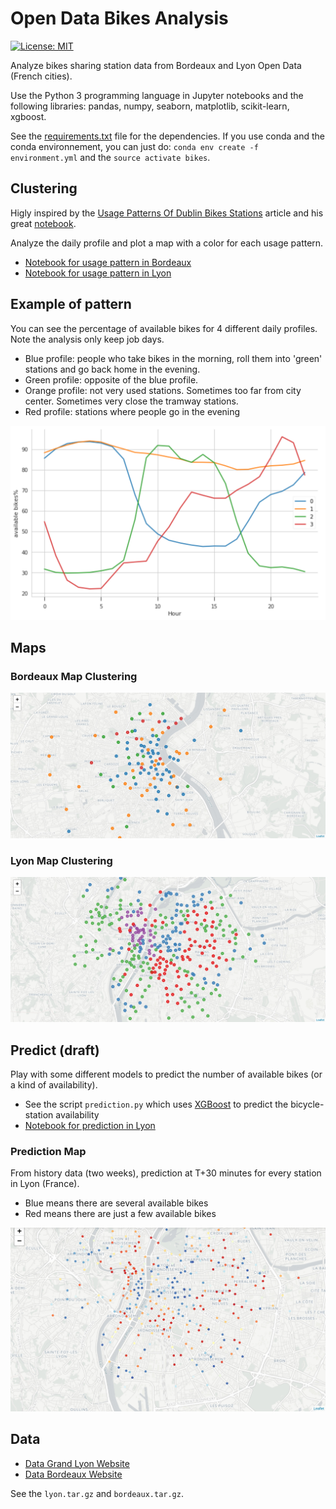 # Open Data Bikes Analysis

[![License: MIT](https://img.shields.io/badge/License-MIT-yellow.svg)](https://opensource.org/licenses/MIT)

Analyze bikes sharing station data from Bordeaux and Lyon Open Data (French
cities).

Use the Python 3 programming language in Jupyter notebooks and the following
libraries: pandas, numpy, seaborn, matplotlib, scikit-learn, xgboost.

See the [requirements.txt](./requirements.txt) file for the dependencies. If you
use conda and the conda environnement, you can just do: `conda env create -f
environment.yml` and the `source activate bikes`.

## Clustering

Higly inspired by the
[Usage Patterns Of Dublin Bikes Stations](https://medium.com/towards-data-science/usage-patterns-of-dublin-bikes-stations-484bdd9c5b9e)
article and his great [notebook](https://github.com/jameslawlor/dublin-bikes-timeseries-analysis/blob/master/dublin-bikes-time-series-clustering-and-mapping.ipynb).

Analyze the daily profile and plot a map with a color for each usage pattern.

* [Notebook for usage pattern in Bordeaux](./Clustering-Bordeaux.ipynb)
* [Notebook for usage pattern in Lyon](./Clustering-Lyon.ipynb)

## Example of pattern

You can see the percentage of available bikes for 4 different daily
profiles. Note the analysis only keep job days.

* Blue profile: people who take bikes in the morning, roll them into 'green'
  stations and go back home in the evening.
* Green profile: opposite of the blue profile.
* Orange profile: not very used stations. Sometimes too far from city
  center. Sometimes very close the tramway stations.
* Red profile: stations where people go in the evening

![Bordeaux-Pattern](./images/bordeaux-pattern.png)

## Maps

### Bordeaux Map Clustering

![Bordeaux-Map](./images/bordeaux-map-clustering.jpg)

### Lyon Map Clustering

![Lyon-Map](./images/lyon-map-clustering.jpg)

## Predict (draft)

Play with some different models to predict the number of available bikes (or a
kind of availability).

* See the script `prediction.py` which uses
  [XGBoost](http://xgboost.readthedocs.io/en/latest/model.html) to predict the
  bicycle-station availability
* [Notebook for prediction in Lyon](./Prediction-Lyon.ipynb)

### Prediction Map

From history data (two weeks), prediction at T+30 minutes for every station in
Lyon (France).

* Blue means there are several available bikes
* Red means there are just a few available bikes

![Lyon-Prediction-Map](./images/lyon-prediction-map.jpg)


## Data

* [Data Grand Lyon Website](https://data.grandlyon.com/equipements/station-vflov-disponibilitfs-temps-rfel/)
* [Data Bordeaux Website](https://data.bordeaux-metropole.fr/data.php?themes=10)

See the `lyon.tar.gz` and `bordeaux.tar.gz`.
